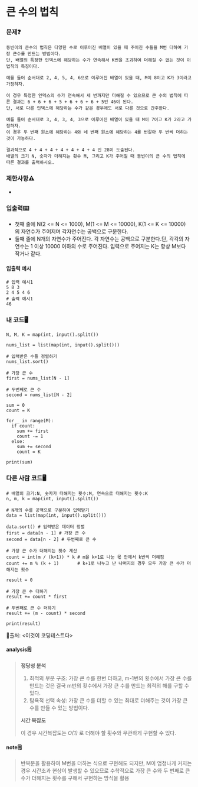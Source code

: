 # 큰 수의 법칙

### 문제❓
```
동빈이의 큰수의 법칙은 다양한 수로 이루어진 배열이 있을 때 주어진 수들을 M번 더하여 가장 큰수를 만드는 방법이다. 
단, 배열의 특정한 인덱스에 해당하는 수가 연속해서 K번을 초과하여 더해질 수 없는 것이 이 법칙의 특징이다.

예를 들어 순서대로 2, 4, 5, 4, 6으로 이루어진 배열이 있을 때, M이 8이고 K가 3이라고 가정하자.

이 경우 특정한 인덱스의 수가 연속해서 세 번까지만 더해질 수 있으므로 큰 수의 법칙에 따른 결과는 6 + 6 + 6 + 5 + 6 + 6 + 6 + 5인 46이 된다. 
단, 서로 다른 인덱스에 해당하는 수가 같은 경우에도 서로 다른 것으로 간주한다.

예를 들어 순서대로 3, 4, 3, 4, 3으로 이루어진 배열이 있을 때 M이 7이고 K가 2라고 가정하자. 
이 경우 두 번째 원소에 해당하는 4와 네 번째 원소에 해당하는 4를 번갈아 두 번씩 더하는 것이 가능하다.

결과적으로 4 + 4 + 4 + 4 + 4 + 4 + 4 인 28이 도출된다.
배열의 크기 N, 숫자가 더해지는 횟수 M, 그리고 K가 주어질 때 동빈이의 큰 수의 법칙에 따른 결과를 출력하시오.
```

### 제한사항⚠️
*

### 입출력⌨️
* 첫째 줄에 N(2 <= N <= 1000), M(1 <= M <= 10000), K(1 <= K <= 10000) 의 자연수가 주어지며 각자연수는 공백으로 구분한다.
* 둘째 줄에 N개의 자연수가 주어진다. 각 자연수는 공백으로 구분한다.단, 각각의 자연수는 1 이상 10000 이하의 수로 주어진다. 입력으로 주어지는 K는 항상 M보다 작거나 같다.

#### 입출력 예시
```
# 입력 예시1
5 8 3                                       
2 4 5 4 6
# 출력 예시1
46
```

### 내 코드🖥️
```
N, M, K = map(int, input().split())

nums_list = list(map(int, input().split()))

# 입력받은 수들 정렬하기
nums_list.sort()

# 가장 큰 수
first = nums_list[N - 1]

# 두번째로 큰 수 
second = nums_list[N - 2]

sum = 0
count = K

for _ in range(M):
  if count:
    sum += first
    count -= 1
  else:
    sum += second
    count = K

print(sum)
```

### 다른 사람 코드🖥️
```
# 배열의 크기:N, 숫자가 더해지는 횟수:M, 연속으로 더해지는 횟수:K
n, m, k = map(int, input().split())

# N개의 수를 공백으로 구분하여 입력받기
data = list(map(int, input().split()))

data.sort() # 입력받은 데이터 정렬
first = data[n - 1] # 가장 큰 수
second = data[n - 2] # 두번째로 큰 수

# 가장 큰 수가 더해지는 횟수 계산
count = int(m / (k+1)) * k # m을 k+1로 나눈 몫 안에서 k번씩 더해짐
count += m % (k + 1)       # k+1로 나누고 난 나머지의 경우 모두 가장 큰 수가 더해지는 횟수

result = 0

# 가장 큰 수 더하기
result += count * first

# 두번째로 큰 수 더하기
result += (m - count) * second

print(result)
```
🔗출처: <이것이 코딩테스트다>

#### analysis🗒️
> **정당성 분석**
> 1. 최적의 부분 구조: 가장 큰 수를 한번 더하고, m-1번의 횟수에서 가장 큰 수를 만드는 것은 결국 m번의 횟수에서 가장 큰 수를 만드는 최적의 해를 구할 수 있다.
> 2. 탐욕적 선택 속성: 가장 큰 수를 더할 수 있는 최대로 더해주는 것이 가장 큰 수를 만들 수 있는 방법이다.
> 
> **시간 복잡도**
> 
> 이 경우 시간복잡도는 *O(1)* 로 더해야 할 횟수와 무관하게 구현할 수 있다.

#### note🗒️
> 반복문을 활용하여 M번을 더하는 식으로 구현해도 되지만, 
> M이 엄청나게 커지는 경우 시간초과 현상이 발생할 수 있으므로 수학적으로 가장 큰 수와 두 번째로 큰 수가 더해지는 횟수를 구해서 구현하는 방식을 활용

